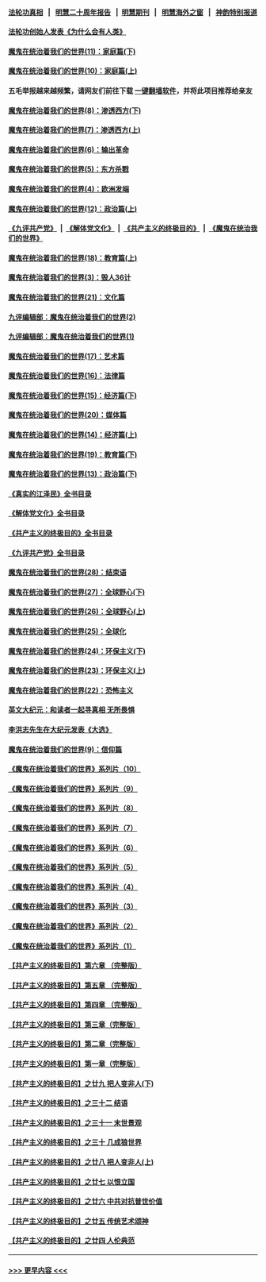 #### [法轮功真相](https://github.com/gfw-breaker/truth/blob/master/README.md?t=0) &nbsp;&nbsp;|&nbsp;&nbsp; [明慧二十周年报告](https://github.com/gfw-breaker/mh-reports/blob/master/README.md?t=0) &nbsp;&nbsp;|&nbsp;&nbsp;[明慧期刊](https://github.com/gfw-breaker/mh-qikan) &nbsp;&nbsp;|&nbsp;&nbsp; [明慧海外之窗](https://github.com/gfw-breaker/mh-news/blob/master/README.md?t=0) &nbsp;&nbsp;|&nbsp;&nbsp; [神韵特别报道](https://github.com/gfw-breaker/mh-news/blob/master/shenyun.md?t=0)
#### [法轮功创始人发表《为什么会有人类》](../pages/nsc422/n13912117.md?t=03070343) 
#### [魔鬼在统治着我们的世界(11)：家庭篇(下)](../pages/nsc422/n10440961.md?t=03070343) 
#### [魔鬼在统治着我们的世界(10)：家庭篇(上)](../pages/nsc422/n10435448.md?t=03070343) 
#### 五毛举报越来越频繁，请网友们前往下载 [一键翻墙软件](https://github.com/gfw-breaker/ssr-accounts)，并将此项目推荐给亲友
#### [魔鬼在统治着我们的世界(8)：渗透西方(下)](../pages/nsc422/n10429603.md?t=03070343) 
#### [魔鬼在统治着我们的世界(7)：渗透西方(上)](../pages/nsc422/n10426013.md?t=03070343) 
#### [魔鬼在统治着我们的世界(6)：输出革命](../pages/nsc422/n10421536.md?t=03070343) 
#### [魔鬼在统治着我们的世界(5)：东方杀戮](../pages/nsc422/n10417707.md?t=03070343) 
#### [魔鬼在统治着我们的世界(4)：欧洲发端](../pages/nsc422/n10414890.md?t=03070343) 
#### [魔鬼在统治着我们的世界(12)：政治篇(上)](../pages/nsc422/n10444576.md?t=03070343) 
#### [《九评共产党》](https://github.com/begood0513/9ping.md/blob/master/README.md) &nbsp;|&nbsp; [《解体党文化》](../../../../jtdwh.md/blob/master/README.md)  &nbsp;|&nbsp; [《共产主义的终极目的》](../../../../gczydzjmd.md/blob/master/README.md) &nbsp;|&nbsp; [《魔鬼在统治我们的世界》](../../../../mgztzwmdsj.md/blob/master/README.md) 
#### [魔鬼在统治着我们的世界(18)：教育篇(上)](../pages/nsc422/n10526970.md?t=03070343) 
#### [魔鬼在统治着我们的世界(3)：毁人36计](../pages/nsc422/n10411583.md?t=03070343) 
#### [魔鬼在统治着我们的世界(21)：文化篇](../pages/nsc422/n10597706.md?t=03070343) 
#### [九评编辑部：魔鬼在统治着我们的世界(2)](../pages/nsc422/n10410036.md?t=03070343) 
#### [九评编辑部：魔鬼在统治着我们的世界(1)](../pages/nsc422/n10406825.md?t=03070343) 
#### [魔鬼在统治着我们的世界(17)：艺术篇](../pages/nsc422/n10499093.md?t=03070343) 
#### [魔鬼在统治着我们的世界(16)：法律篇](../pages/nsc422/n10485969.md?t=03070343) 
#### [魔鬼在统治着我们的世界(15)：经济篇(下)](../pages/nsc422/n10469975.md?t=03070343) 
#### [魔鬼在统治着我们的世界(20)：媒体篇](../pages/nsc422/n10586579.md?t=03070343) 
#### [魔鬼在统治着我们的世界(14)：经济篇(上)](../pages/nsc422/n10457370.md?t=03070343) 
#### [魔鬼在统治着我们的世界(19)：教育篇(下)](../pages/nsc422/n10564808.md?t=03070343) 
#### [魔鬼在统治着我们的世界(13)：政治篇(下)](../pages/nsc422/n10448270.md?t=03070343) 
#### [《真实的江泽民》全书目录](../pages/nsc422/n13721399.md?t=03070343) 
#### [《解体党文化》全书目录](../pages/nsc422/n13721157.md?t=03070343) 
#### [《共产主义的终极目的》全书目录](../pages/nsc422/n13721048.md?t=03070343) 
#### [《九评共产党》全书目录](../pages/nsc422/n13708085.md?t=03070343) 
#### [魔鬼在统治着我们的世界(28)：结束语](../pages/nsc422/n10936246.md?t=03070343) 
#### [魔鬼在统治着我们的世界(27)：全球野心(下)](../pages/nsc422/n10928319.md?t=03070343) 
#### [魔鬼在统治着我们的世界(26)：全球野心(上)](../pages/nsc422/n10900318.md?t=03070343) 
#### [魔鬼在统治着我们的世界(25)：全球化](../pages/nsc422/n10788205.md?t=03070343) 
#### [魔鬼在统治着我们的世界(24)：环保主义(下)](../pages/nsc422/n10695307.md?t=03070343) 
#### [魔鬼在统治着我们的世界(23)：环保主义(上)](../pages/nsc422/n10688613.md?t=03070343) 
#### [魔鬼在统治着我们的世界(22)：恐怖主义](../pages/nsc422/n10614727.md?t=03070343) 
#### [英文大纪元：和读者一起寻真相 无所畏惧](../pages/nsc422/n12542027.md?t=03070343) 
#### [李洪志先生在大纪元发表《大选》](../pages/nsc422/n12534746.md?t=03070343) 
#### [魔鬼在统治着我们的世界(9)：信仰篇](../pages/nsc422/n10432159.md?t=03070343) 
#### [《魔鬼在统治着我们的世界》系列片（10）](../pages/nsc422/n12292670.md?t=03070343) 
#### [《魔鬼在统治着我们的世界》系列片（9）](../pages/nsc422/n12290859.md?t=03070343) 
#### [《魔鬼在统治着我们的世界》系列片（8）](../pages/nsc422/n12287445.md?t=03070343) 
#### [《魔鬼在统治着我们的世界》系列片（7）](../pages/nsc422/n12283425.md?t=03070343) 
#### [《魔鬼在统治着我们的世界》系列片（6）](../pages/nsc422/n12282314.md?t=03070343) 
#### [《魔鬼在统治着我们的世界》系列片（5）](../pages/nsc422/n12281419.md?t=03070343) 
#### [《魔鬼在统治着我们的世界》系列片（4）](../pages/nsc422/n12274024.md?t=03070343) 
#### [《魔鬼在统治着我们的世界》系列片（3）](../pages/nsc422/n12271322.md?t=03070343) 
#### [《魔鬼在统治着我们的世界》系列片（2）](../pages/nsc422/n12269049.md?t=03070343) 
#### [《魔鬼在统治着我们的世界》系列片（1）](../pages/nsc422/n12267575.md?t=03070343) 
#### [【共产主义的终极目的】第六章 （完整版）](../pages/nsc422/n11428913.md?t=03070343) 
#### [【共产主义的终极目的】第五章 （完整版）](../pages/nsc422/n11428912.md?t=03070343) 
#### [【共产主义的终极目的】第四章 （完整版）](../pages/nsc422/n11428907.md?t=03070343) 
#### [【共产主义的终极目的】第三章（完整版）](../pages/nsc422/n11428848.md?t=03070343) 
#### [【共产主义的终极目的】第二章（完整版）](../pages/nsc422/n11428831.md?t=03070343) 
#### [【共产主义的终极目的】第一章（完整版）](../pages/nsc422/n11417651.md?t=03070343) 
#### [【共产主义的终极目的】之廿九 把人变非人(下)](../pages/nsc422/n11344140.md?t=03070343) 
#### [【共产主义的终极目的】之三十二 结语](../pages/nsc422/n11360535.md?t=03070343) 
#### [【共产主义的终极目的】之三十一 末世景观](../pages/nsc422/n11351129.md?t=03070343) 
#### [【共产主义的终极目的】之三十 几成狼世界](../pages/nsc422/n11348280.md?t=03070343) 
#### [【共产主义的终极目的】之廿八 把人变非人(上)](../pages/nsc422/n11340492.md?t=03070343) 
#### [【共产主义的终极目的】之廿七 以恨立国](../pages/nsc422/n11336944.md?t=03070343) 
#### [【共产主义的终极目的】之廿六 中共对抗普世价值](../pages/nsc422/n11324785.md?t=03070343) 
#### [【共产主义的终极目的】之廿五 传统艺术颂神](../pages/nsc422/n11296396.md?t=03070343) 
#### [【共产主义的终极目的】之廿四 人伦典范](../pages/nsc422/n11296397.md?t=03070343) 

----
#### [ >>> 更早内容 <<< ](../indexes/nsc422-earlier.md)
